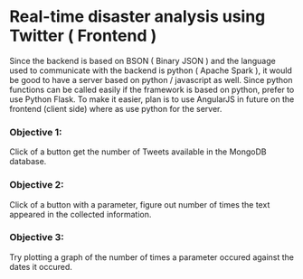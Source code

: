 # Real-time disaster analysis using Twitter ( Frontend )

Since the backend is based on BSON ( Binary JSON ) and the language used to communicate with the backend is python ( Apache Spark ), it would be good to have a server based on python / javascript as well. Since python functions can be called easily if the framework is based on python, prefer to use Python Flask. To make it easier, plan is to use AngularJS in future on the frontend (client side) where as use python for the server.

### Objective 1:

Click of a button get the number of Tweets available in the MongoDB database.

### Objective 2:

Click of a button with a parameter, figure out number of times the text appeared in the collected information.

### Objective 3:

Try plotting a graph of the number of times a parameter occured against the dates it occured.